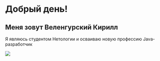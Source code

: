 # Добрый день!
## Меня зовут Веленгурский Кирилл

Я являюсь студентом Нетологии и осваиваю новую профессию Java-разработчик

![](https://fuzeservers.ru/wp-content/uploads/c/d/d/cdddcc3249f2d6777c1bafe185fe1b28.png)